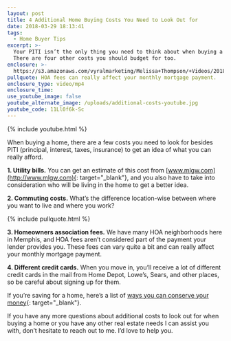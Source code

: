 ```yaml
---
layout: post
title: 4 Additional Home Buying Costs You Need to Look Out for
date: 2018-03-29 18:13:41
tags:
  - Home Buyer Tips
excerpt: >-
  Your PITI isn’t the only thing you need to think about when buying a home.
  There are four other costs you should budget for too.
enclosure: >-
  https://s3.amazonaws.com/vyralmarketing/Melissa+Thompson/+Videos/2018/March/Memphis+Real+Estate+Agent-+4+Additional+Home+Buying+Costs+You+Need+to+Look+Out+for.mp4
pullquote: HOA fees can really affect your monthly mortgage payment.
enclosure_type: video/mp4
enclosure_time:
use_youtube_image: false
youtube_alternate_image: /uploads/additional-costs-youtube.jpg
youtube_code: 11Ll0f6k-Sc
---
```


{% include youtube.html %}

When buying a home, there are a few costs you need to look for besides PITI (principal, interest, taxes, insurance) to get an idea of what you can really afford.

**1. Utility bills.** You can get an estimate of this cost from [www.mlgw.com](http://www.mlgw.com){: target="_blank"}, and you also have to take into consideration who will be living in the home to get a better idea.

**2. Commuting costs.** What’s the difference location-wise between where you want to live and where you work?

{% include pullquote.html %}

**3. Homeowners association fees.** We have many HOA neighborhoods here in Memphis, and HOA fees aren’t considered part of the payment your lender provides you. These fees can vary quite a bit and can really affect your monthly mortgage payment.

**4. Different credit cards.** When you move in, you’ll receive a lot of different credit cards in the mail from Home Depot, Lowe’s, Sears, and other places, so be careful about signing up for them.

If you’re saving for a home, here’s a list of [ways you can conserve your money](https://s3.amazonaws.com/vyralmarketing/Melissa+Thompson/Blog+Attachments/Screen+Shot+2018-03-02+at+12.35.38+PM.png){: target="_blank"}.

If you have any more questions about additional costs to look out for when buying a home or you have any other real estate needs I can assist you with, don’t hesitate to reach out to me. I’d love to help you.